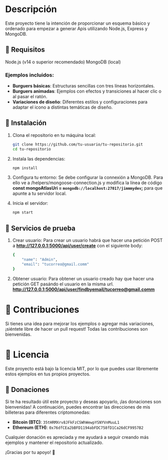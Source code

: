 # Descripción

Este proyecto tiene la intención de proporcionar un esquema básico y ordenado para empezar a generar Apis utilizando Node.js, Express y MongoDB.

## 📄 Requisitos

Node.js (v14 o superior recomendado)
MongoDB (local)

### Ejemplos incluidos:

- **Burguers básicas**: Estructuras sencillas con tres líneas horizontales.
- **Burguers animadas**: Ejemplos con efectos y transiciones al hacer clic o al pasar el ratón.
- **Variaciones de diseño**: Diferentes estilos y configuraciones para adaptar el icono a distintas temáticas de diseño.

## 🚀 Instalación

1. Clona el repositorio en tu máquina local:
   ```bash
   git clone https://github.com/tu-usuario/tu-repositorio.git
   cd tu-repositorio
   ```

2. Instala las dependencias:
   ```bash
   npm install
   ```
   
3. Configura tu entorno:
   Se debe configurar la connexión a MongoDB. Para ello ve a /helpers/mongoose-connection.js y modifica la línea de código **const mongoAtlasUri = `mongodb://localhost:27017/jimmmydev`;** para que apunte a tu servidor local.

4. Inicia el servidor:
   ```bash
   npm start
   ```

## 🚀 Servicios de prueba

1. Crear usuario:
   Para crear un usuario habrá que hacer una petición POST a **http://127.0.0.1:5000/api/user/create** con el siguiente body:
   ```bash
   {
       "name": "Admin",
       "email": "tucorreo@gmail.comm"
   }
   ```

2. Obtener usuario:
   Para obtener un usuario creado hay que hacer una petición GET pasándo el usuario en la misma url.
   **http://127.0.0.1:5000/api/user/findbyemail/tucorreo@gmail.comm**

# 🤝 Contribuciones
Si tienes una idea para mejorar los ejemplos o agregar más variaciones, ¡siéntete libre de hacer un pull request! Todas las contribuciones son bienvenidas.


# 📜 Licencia
Este proyecto está bajo la licencia MIT, por lo que puedes usar libremente estos ejemplos en tus propios proyectos.


## 🙏 Donaciones

Si te ha resultado útil este proyecto y deseas apoyarlo, ¡las donaciones son bienvenidas! A continuación, puedes encontrar las direcciones de mis billeteras para diferentes criptomonedas:

- **Bitcoin (BTC)**: `35tHRMXrv8JFkFzCSWhWewpYSNYVnMuuL1`
- **Ethereum (ETH)**: `0x76dfCEa2bBFD1194abFDC758fD1Ca26dCF9957B2`

Cualquier donación es apreciada y me ayudará a seguir creando más ejemplos y mantener el repositorio actualizado.

¡Gracias por tu apoyo! 🙌
